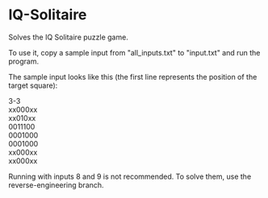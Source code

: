 # IQ-Solitaire
Solves the IQ Solitaire puzzle game.


To use it, copy a sample input from "all_inputs.txt" to "input.txt" and run the program.

The sample input looks like this (the first line represents the position of the target square):


3-3<br>
xx000xx<br>
xx010xx<br>
0011100<br>
0001000<br>
0001000<br>
xx000xx<br>
xx000xx<br>


Running with inputs 8 and 9 is not recommended. To solve them, use the reverse-engineering branch.